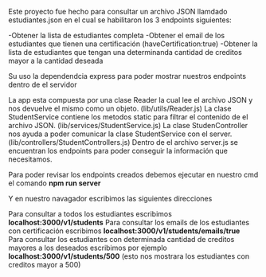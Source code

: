 Este proyecto fue hecho para consultar un archivo JSON llamdado estudiantes.json en el cual se habilitaron los 3 endpoints siguientes:

-Obtener la lista de estudiantes completa
-Obtener el email de los estudiantes que tienen una certificación (haveCertification:true)
-Obtener la lista de estudiantes que tengan una determinanda cantidad de creditos mayor a la cantidad deseada

Su uso la dependendcia express para poder mostrar nuestros endpoints dentro de el servidor

La app esta compuesta por una clase Reader la cual lee el archivo JSON y nos devuelve el mismo como un objeto. (lib/utils/Reader.js)
La clase StudentService contiene los metodos static para filtrar el contenido de el archivo JSON. (lib/services/StudentService.js)
La clase StudenController nos ayuda a poder comunicar la clase StudentService con el server. (lib/controllers/StudentControllers.js)
Dentro de el archivo server.js se encuentran los endpoints para poder conseguir la información que necesitamos. 

Para poder revisar los endpoints creados debemos ejecutar en nuestro cmd el comando **npm run server**

Y en nuestro navagador escribimos las siguientes direcciones

Para consultar a todos los estudiantes escribimos **localhost:3000/v1/students**
Para consultar los emails de los estudiantes con certificación escribimos **localhost:3000/v1/students/emails/true**   
Para consultar los estudiantes con determinada cantidad de creditos mayores a los deseados escribimos por ejemplo **localhost:3000/v1/students/500** (esto nos mostrara los estudiantes con creditos mayor a 500)

